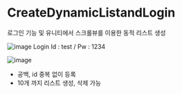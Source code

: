 # CreateDynamicListandLogin
로그인 기능 및 유니티에서 스크롤뷰를 이용한 동적 리스트 생성 



![image](https://user-images.githubusercontent.com/127314522/233913258-9301897c-a736-43b5-970e-95fee5596547.png)
Login Id : test / Pw : 1234 

![image](https://user-images.githubusercontent.com/127314522/233913370-8eb46045-0331-44b0-aa46-68ceb7e6b0c8.png)
- 공백, id 중복 없이 등록
- 10개 까지 리스트 생성, 삭제 가능
